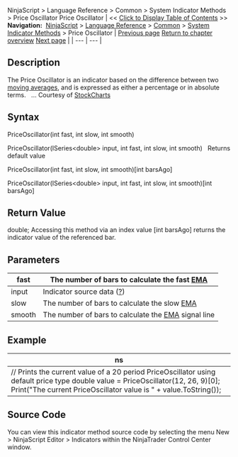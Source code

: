 ﻿
NinjaScript \> Language Reference \> Common \> System Indicator Methods \> Price Oscillator
Price Oscillator
| \<\< [Click to Display Table of Contents](price_oscillator.md) \>\> **Navigation:**     [NinjaScript](ninjascript.md) \> [Language Reference](language_reference_wip.md) \> [Common](common.md) \> [System Indicator Methods](indicators.md) \> Price Oscillator | [Previous page](polarized_fractal_efficiency_p.md) [Return to chapter overview](indicators.md) [Next page](prior_day_ohlc.md) |
| --- | --- |
## Description
The Price Oscillator is an indicator based on the difference between two [moving averages](moving_average_-_exponential_e.md), and is expressed as either a percentage or in absolute terms.
 
... Courtesy of [StockCharts](http://stockcharts.com/education/IndicatorAnalysis/indic_priceOscillator.md)

## Syntax
PriceOscillator(int fast, int slow, int smooth)  

PriceOscillator(ISeries\<double\> input, int fast, int slow, int smooth)
 
Returns default value  

PriceOscillator(int fast, int slow, int smooth)\[int barsAgo]  

PriceOscillator(ISeries\<double\> input, int fast, int slow, int smooth)\[int barsAgo]

## Return Value
double; Accessing this method via an index value \[int barsAgo] returns the indicator value of the referenced bar.

## Parameters
| fast | The number of bars to calculate the fast [EMA](moving_average_-_exponential_e.md) |
| --- | --- |
| input | Indicator source data ([?](valid_input_data_for_indicator.md)) |
| slow | The number of bars to calculate the slow [EMA](moving_average_-_exponential_e.md) |
| smooth | The number of bars to calculate the [EMA](moving_average_-_exponential_e.md) signal line |

## Example
| ns |
| --- |
| // Prints the current value of a 20 period PriceOscillator using default price type double value \= PriceOscillator(12, 26, 9)\[0]; Print("The current PriceOscillator value is " \+ value.ToString()); |

## Source Code
You can view this indicator method source code by selecting the menu New \> NinjaScript Editor \> Indicators within the NinjaTrader Control Center window.
